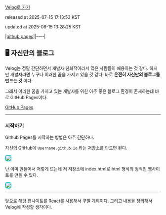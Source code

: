 [Velog로 가기](https://velog.io/@choi-hyk/GitHub-Pages-시작하기)

released at 2025-07-15 17:13:53 KST

updated at 2025-08-15 13:28:25 KST

|[github pages](https://velog.io/tags/github-pages)||----|

## 🖥️ 자신만의 블로그

Velog는 정말 간단하면서 개발자 친화적이라서 많은 사람들이 애용하는 것 같다. 하지만 개발자라면 누구나 이러한 꿈을 가지고 있을 것 같다. 바로 **온전히 자신만의 블로그를 만드는 것** 이다.  

그래서 이러한 꿈을 가지고 있는 개발자를 위한 아주 좋은 블로그 환경이 존재하는데 바로 GitHub Pages이다.

[GitHub Pages](https://pages.github.com/)

--- 

### 시작하기

Github Pages를 시작하는 방법은 아주 간단하다.

자신의 GitHub에 `Username.github.io` 라는 저장소를 만드면 된다. 

<img src="https://github.com/user-attachments/assets/928c3b7c-8318-4485-8222-2b1285126e9f"  style="border: 2px solid #00ced1; border-radius: 6px;"/>

난 이미 만들어서 저렇게 뜨는데 저 저장소에 index.html로 html 형식의 정적인 웹사이트를 만들 수 있다.

<img src="https://github.com/user-attachments/assets/713e1526-91e7-4a19-9617-f3c6f5bae87e"  style="border: 2px solid #00ced1; border-radius: 6px;"/>

--- 

앞으로 해당 웹사이트를 React를 사용해서 꾸밀 계획이다. 그리고 내용을 정리해서 Velog에 작성할 생각이다.